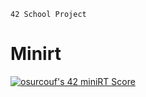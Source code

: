 `42 School Project`

# Minirt

<a href="https://github.com/JaeSeoKim/badge42"><img src="https://badge42.vercel.app/api/v2/cl79akydw00490gi8w73o3in5/project/2144196" alt="osurcouf's 42 miniRT Score" /></a>


